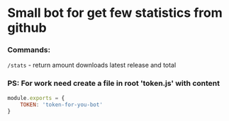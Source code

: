 # Small bot for get few statistics from github

### Commands:
`/stats` - return amount downloads latest release and total

### PS: For work need create a file in root 'token.js' with content
```js
module.exports = {
    TOKEN: 'token-for-you-bot'
}
```
